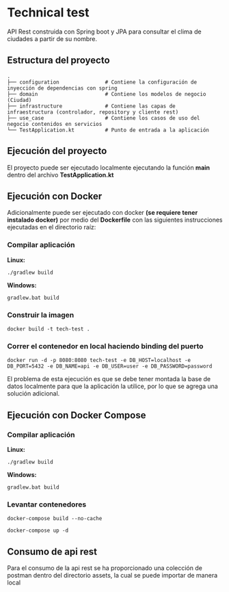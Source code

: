 # Technical test

API Rest construida con Spring boot y JPA para consultar el clima de ciudades a partir de su nombre.

## Estructura del proyecto


    .
    ├── configuration               # Contiene la configuración de inyección de dependencias con spring
    ├── domain                      # Contiene los modelos de negocio (Ciudad)
    ├── infrastructure              # Contiene las capas de infraestructura (controlador, repository y cliente rest)
    ├── use_case                    # Contiene los casos de uso del negocio contenidos en servicios
    └── TestApplication.kt		    # Punto de entrada a la aplicación 

## Ejecución del proyecto

El proyecto puede ser ejecutado localmente ejecutando la función **main** dentro del archivo **TestApplication.kt**

## Ejecución con Docker

Adicionalmente puede ser ejecutado con docker **(se requiere tener instalado docker)** por medio del **Dockerfile** con las siguientes instrucciones ejecutadas en el directorio raíz:

### Compilar aplicación

**Linux:**

    ./gradlew build

**Windows:**

    gradlew.bat build

### Construir la imagen

    docker build -t tech-test .

### Correr el contenedor en local haciendo binding del puerto

    docker run -d -p 8080:8080 tech-test -e DB_HOST=localhost -e DB_PORT=5432 -e DB_NAME=api -e DB_USER=user -e DB_PASSWORD=password

El problema de esta ejecución es que se debe tener montada la base de datos localmente para que la aplicación la utilice, por lo que se agrega una solución adicional.

## Ejecución con Docker Compose

### Compilar aplicación

**Linux:**

    ./gradlew build

**Windows:**

    gradlew.bat build

### Levantar contenedores

    docker-compose build --no-cache

    docker-compose up -d

## Consumo de api rest

Para el consumo de la api rest se ha proporcionado una colección de postman dentro del directorio assets, la cual se puede importar de manera local

		
